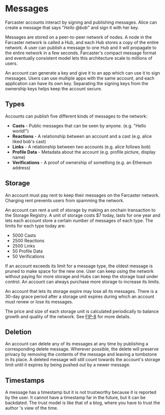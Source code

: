# Messages

Farcaster accounts interact by signing and publishing messages. Alice can create a message that says "*Hello @bob*" and sign it with her key. 

Messages are stored on a peer-to-peer network of nodes. A node in the Farcaster network is called a Hub, and each Hub stores a copy of the entire network. A user can publish a message to one Hub and it will propagate to the entire network in a few seconds. Farcaster's compact message format and eventually consistent model lets this architecture scale to millions of users.  

An account can generate a key and give it to an app which can use it to sign messages. Users can use multiple apps with the same account, and each application can have its own key. Separating the signing keys from the ownership keys helps keep the account secure. 

## Types
 
Accounts can publish five different kinds of messages to the network:

- **Casts**  - Public messages that can be seen by anyone. (e.g. "Hello world!")
- **Reactions** - A relationship between an account and a cast (e.g. alice liked bob's cast)
- **Links** - A relationship between two accounts (e.g. alice follows bob)
- **Profile Data** - Metadata about the account (e.g. profile picture, display name)  
- **Verifications** - A proof of ownership of something (e.g. an Ethereum address)

## Storage

An account must pay rent to keep their messages on the Farcaster network. Charging rent prevents users from spamming the network. 

An account can rent a unit of storage by making an onchain transaction to the Storage Registry. A unit of storage costs $7 today, lasts for one year and lets each account store a certain number of messages of each type. The limits for each type today are: 

- 5000 Casts
- 2500 Reactions
- 2500 Links
- 50 Profile Data
- 50 Verifications

If an account exceeds its limit for a message type, the oldest message is pruned to make space for the new one. User can keep using the network without paying for more storage and Hubs can keep the storage load under control. An account can always purchase more storage to increase its limits.  

An account that lets its storage expire may lose all its messages. There is a 30-day grace period after a storage unit expires during which an account must renew or lose its messages.

The price and size of each storage unit is calculated periodically to balance growth and quality of the network. See [FIP-8](https://github.com/farcasterxyz/protocol/discussions/98)
for more details.

## Deletion 

An account can delete any of its messages at any time by publishing a corresponding delete message. Wherever possible, the delete will preserve privacy by removing the contents of the message and leaving a tombstone in its place. A deleted message will still count towards the account's storage limit until it expires by being pushed out by a newer message.

## Timestamps

A message has a timestamp but it is not trustworthy because it is reported by the user. It cannot have a timestamp far in the future, but it can be backdated. The trust model is like that of a blog, where you have to trust the author 's view of the time. 